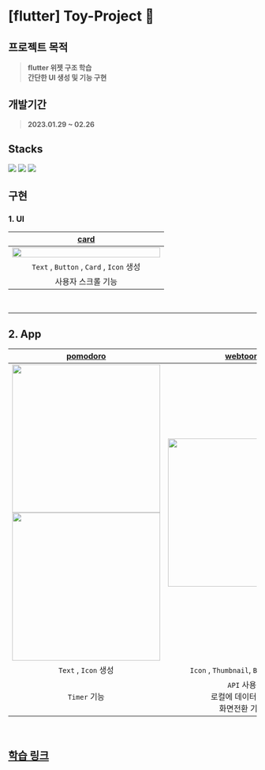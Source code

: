 # [flutter] Toy-Project :hatching_chick:

## 프로젝트 목적
> **flutter 위젯 구조 학습** <br>
> **간단한 UI 생성 및 기능 구현** <br>

## 개발기간
> **2023.01.29 ~ 02.26** <br>

## Stacks 
<img src="https://img.shields.io/badge/Visual Studio Code-007ACC?style=for-the-badge&logo=Visual Studio Code&logoColor=white"> <img src="https://img.shields.io/badge/Dart-0175C2?style=for-the-badge&logo=Dart&logoColor=white"> <img src="https://img.shields.io/badge/Flutter-02569B?style=for-the-badge&logo=Flutter&logoColor=white">

## 구현

### 1. UI<br>
|[card](https://github.com/seonghwii/flutterProject/tree/master/card)|
|:---:|
|<img src="https://user-images.githubusercontent.com/92002390/219933395-9a1dbee8-50d5-44e9-9228-e9a686c32e7b.jpg" width="300" height="50%" >|
|`Text` , `Button` , `Card` , `Icon` 생성|
|사용자 스크롤 기능|
<br>

---
## 2. App
|[pomodoro](https://github.com/seonghwii/flutterProject/tree/master/pomodoro)|[webtoon](https://github.com/seonghwii/flutterProject/tree/master/toonflix)|
|:---:|:---:|
|<img src="https://user-images.githubusercontent.com/92002390/220480171-b0149ee5-7bf8-4109-81cc-b6d61b44c3e3.jpg" width="300"> <img src="https://user-images.githubusercontent.com/92002390/220480087-55b58696-43a7-4ec9-83db-4a4d6d7943e7.jpg" width="300">|<img src="https://user-images.githubusercontent.com/92002390/221585910-4a4ae5b4-b388-4060-93eb-bac6241550bb.gif" width="300">|
|`Text` , `Icon` 생성|`Icon` , `Thumbnail`, `Button` 생성|
|`Timer` 기능 |`API` 사용 <br> 로컬에 데이터 저장 <br> 화면전환 기능|

<br>


## [학습 링크](https://bit.ly/3Q1Rwaa)
